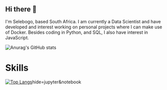 ## Hi there 👋

I'm Selebogo, based South Africa. I am currently a Data Scientist and have developed and interest working on personal projects where I can make use of Docker. Besides coding in Python, and SQL, I also have interest in JavaScript.

![Anurag's GitHub stats](https://github-readme-stats.vercel.app/api?username=scmosoeu&show_icons=true&theme=tokyonight)

# Skills
[![Top Langs](https://github-readme-stats.vercel.app/api/top-langs/?username=scmosoeu&layout=donut-vertical)](https://github.com/anuraghazra/github-readme-stats)hide=jupyter&notebook
